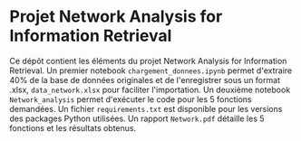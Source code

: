 # Projet Network Analysis for Information Retrieval

Ce dépôt contient les éléments du projet Network Analysis for Information Retrieval. Un premier notebook `chargement_donnees.ipynb` permet d'extraire 40% de la base de données originales et de l'enregistrer sous un format .xlsx, `data_network.xlsx` pour faciliter l'importation. Un deuxième notebook `Network_analysis` permet d'exécuter le code pour les 5 fonctions demandées. Un fichier `requirements.txt` est disponible pour les versions des packages Python utilisées. Un rapport `Network.pdf` détaille les 5 fonctions et les résultats obtenus.
